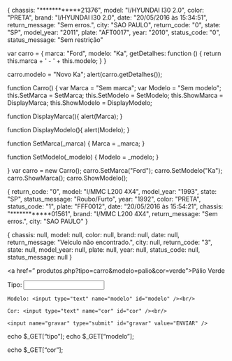 {
  chassis: "************21376",
  model: "I/HYUNDAI I30 2.0",
  color: "PRETA",
  brand: "I/HYUNDAI I30 2.0",
  date: "20/05/2016 às 15:34:51",
  return_message: "Sem erros.",
  city: "SAO PAULO",
  return_code: "0",
  state: "SP",
  model_year: "2011",
  plate: "AFT0017",
  year: "2010",
  status_code: "0",
  status_message: "Sem restrição"

var carro = {
marca: "Ford",
modelo: "Ka",
getDetalhes: function () {
return this.marca + ' - ' + this.modelo;
    }
}

carro.modelo = "Novo Ka";
alert(carro.getDetalhes());


function Carro()
{
  var Marca = "Sem marca";
  var Modelo = "Sem modelo";
  this.SetMarca = SetMarca;
  this.SetModelo = SetModelo;
  this.ShowMarca = DisplayMarca;
  this.ShowModelo = DisplayModelo;

  function DisplayMarca(){
    alert(Marca);
  }

  function DisplayModelo(){
    alert(Modelo);
  }

  function SetMarca(_marca) {
    Marca = _marca;
  }

  function SetModelo(_modelo) {
      Modelo = _modelo;
  }

  }
  var carro = new Carro();
  carro.SetMarca("Ford");
  carro.SetModelo("Ka");
  carro.ShowMarca();
  carro.ShowModelo();
  
</script>
</head>
</body>
</html>





{
  return_code: "0",
  model: "I/MMC L200 4X4",
  model_year: "1993",
  state: "SP",
  status_message: "Roubo/Furto",
  year: "1992",
  color: "PRETA",
  status_code: "1",
  plate: "FFF0012",
  date: "20/05/2016 às 15:54:21",
  chassis: "************01561",
  brand: "I/MMC L200 4X4",
  return_message: "Sem erros.",
  city: "SAO PAULO"
}

{
  chassis: null,
  model: null,
  color: null,
  brand: null,
  date: null,
  return_message: "Veículo não encontrado.",
  city: null,
  return_code: "3",
  state: null,
  model_year: null,
  plate: null,
  year: null,
  status_code: null,
  status_message: null
}



<a href=” produtos.php?tipo=carro&modelo=palio&cor=verde”>Pálio Verde</a>

<form  name="form1" id="form1" method="GET"> 
    Tipo: <input type="text" name="tipo" id="tipo" /><br/>

    Modelo: <input type="text" name="modelo" id="modelo" /><br/>

    Cor: <input type="text" name="cor" id="cor" /><br/>

    <input name="gravar" type="submit" id="gravar" value="ENVIAR" />

</form>

echo $_GET[“tipo”];
echo $_GET[“modelo”];

echo $_GET[“cor”];

